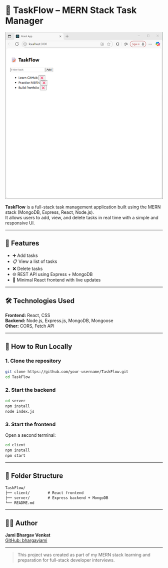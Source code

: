# 📝 TaskFlow – MERN Stack Task Manager

![TaskFlow UI](client/public/taskflow_screenshot.png)

**TaskFlow** is a full-stack task management application built using the MERN stack (MongoDB, Express, React, Node.js).  
It allows users to add, view, and delete tasks in real time with a simple and responsive UI.

---

## 🔧 Features

- ➕ Add tasks
- 📋 View a list of tasks
- ❌ Delete tasks
- 🌐 REST API using Express + MongoDB
- 🎨 Minimal React frontend with live updates

---

## 🛠️ Technologies Used

**Frontend:** React, CSS  
**Backend:** Node.js, Express.js, MongoDB, Mongoose  
**Other:** CORS, Fetch API

---

## 🚀 How to Run Locally

### 1. Clone the repository
```bash
git clone https://github.com/your-username/TaskFlow.git
cd TaskFlow
```

### 2. Start the backend
```bash
cd server
npm install
node index.js
```

### 3. Start the frontend
Open a second terminal:
```bash
cd client
npm install
npm start
```

---

## 📂 Folder Structure

```
TaskFlow/
├── client/        # React frontend
├── server/        # Express backend + MongoDB
└── README.md
```

---

## 👨‍💻 Author

**Jami Bhargav Venkat**  
[GitHub: bhargavjami](https://github.com/bhargavjami)

---

> This project was created as part of my MERN stack learning and preparation for full-stack developer interviews.
